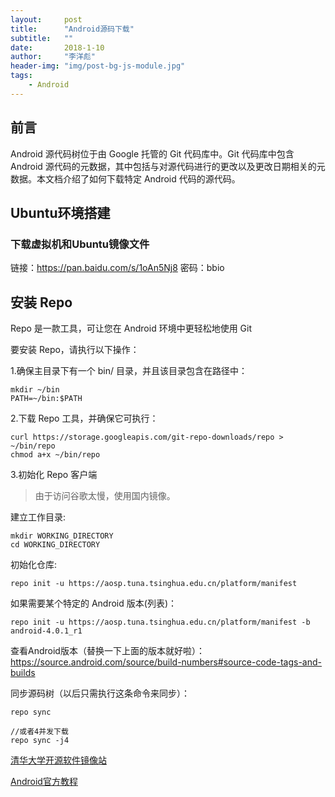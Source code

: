 ```yaml
---
layout:     post
title:      "Android源码下载"
subtitle:   ""
date:       2018-1-10
author:     "李洋彪"
header-img: "img/post-bg-js-module.jpg"
tags:
    - Android
---
```


## 前言

Android 源代码树位于由 Google 托管的 Git 代码库中。Git 代码库中包含 Android 源代码的元数据，其中包括与对源代码进行的更改以及更改日期相关的元数据。本文档介绍了如何下载特定 Android 代码的源代码。

## Ubuntu环境搭建

### 下载虚拟机和Ubuntu镜像文件

链接：https://pan.baidu.com/s/1oAn5Nj8 密码：bbio

## 安装 Repo
Repo 是一款工具，可让您在 Android 环境中更轻松地使用 Git

要安装 Repo，请执行以下操作：

1.确保主目录下有一个 bin/ 目录，并且该目录包含在路径中：
	
	mkdir ~/bin
	PATH=~/bin:$PATH

2.下载 Repo 工具，并确保它可执行：

	curl https://storage.googleapis.com/git-repo-downloads/repo > ~/bin/repo
	chmod a+x ~/bin/repo

3.初始化 Repo 客户端
>由于访问谷歌太慢，使用国内镜像。

建立工作目录:

	mkdir WORKING_DIRECTORY
	cd WORKING_DIRECTORY

初始化仓库:

	repo init -u https://aosp.tuna.tsinghua.edu.cn/platform/manifest

如果需要某个特定的 Android 版本(列表)：

	repo init -u https://aosp.tuna.tsinghua.edu.cn/platform/manifest -b android-4.0.1_r1
查看Android版本（替换一下上面的版本就好啦）：https://source.android.com/source/build-numbers#source-code-tags-and-builds

同步源码树（以后只需执行这条命令来同步）：

	repo sync

	//或者4并发下载
	repo sync -j4

[清华大学开源软件镜像站](https://mirrors.tuna.tsinghua.edu.cn/help/AOSP/)

[Android官方教程](https://source.android.google.cn/source/downloading?hl=zh-cn)